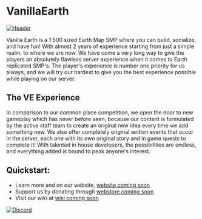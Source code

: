 # VanillaEarth

[![Header](hhttps://raw.githubusercontent.com/VanillaEarth/.github/main/profile/assets/newheader.png "Header")](<link coming soon>)

Vanilla Earth is a 1:500 sized Earth Map SMP where you can build, socialize, and have fun! With almost 2 years of experience starting from just a simple realm, to where we are now. We have come a very long way to give the players an absolutely flawless server experience when it comes to Earth replicated SMP's. The player's experience is number one priority for us always, and we will try our hardest to give you the best experience possible while playing on our server.

## The VE Experience

In comparison to our common place competition, we open the door to new gameplay which has never before seen, because our content is formulated by the active staff team to create an original new idea every time we add something new. We also offer completely original written events that occur in the server, each one with its own original story and in game quests to complete it! With talented in house developers, the possibilities are endless, and everything added is bound to peak anyone's interest.

## Quickstart:
- Learn more and on our website, [website coming soon]()
- Support us by donating through [webstore coming soon]()
- Visit our wiki at [wiki coming soon]()

[![Discord](https://img.shields.io/badge/Discord-7289DA?style=for-the-badge&logo=discord&logoColor=white)](https://discord.gg/tQxMhDeQt2)
